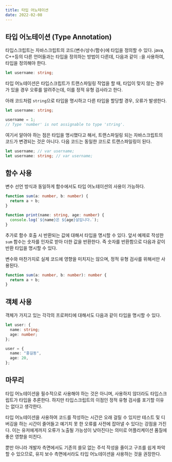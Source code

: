 ```yaml
---
title: 타입 어노테이션
date: 2022-02-08
---
```


## 타입 어노테이션 (Type Annotation)

타입스크립트는 자바스크립트의 코드(변수/상수/함수)에 타입을 정의할 수 있다.
java, C++등의 다른 언어들과는 타입을 정의하는 방법이 다른데, 다음과 같이 `:`을 사용하여, 타입을 정의해야 한다.

```typescript
let username: string;
```

타입 어노테이션은 타입스크립트가 트랜스파일링 작업을 할 때, 타입이 맞지 않는 경우가 있을 경우 오류를 알려주는데, 이를 정적 유형 검사라고 한다.

아래 코드처럼 `string`으로 타입을 명시하고 다른 타입을 할당할 경우, 오류가 발생한다.

```typescript
let username: string;

username = 1;
// Type 'number' is not assignable to type 'string'.
```

여기서 알아야 하는 점은 타입을 명시했다고 해서, 트랜스파일링 되는 자바스크립트의 코드가 변경되는 것은 아니다. 
다음 코드는 동일한 코드로 트랜스파일링이 된다.

```typescript
let username; // var username;
let username: string; // var username;
```

## 함수 사용

변수 선언 방식과 동일하게 함수에서도 타입 어노테이션의 사용이 가능하다.

```typescript
function sum(a: number, b: number) {
  return a + b;
}

function print(name: string, age: number) {
  console.log(`${name}은 ${age}살입니다.`);
}
```

추가로 함수 호출 시 반환되는 값에 대해서 타입을 명시할 수 있다.
앞서 예제로 작성한 `sum` 함수는 숫자를 인자로 받아 더한 값을 반환한다. 
즉 숫자를 반환함으로 다음과 같이 반환 타입을 명시할 수 있다.

변수와 마찬가지로 실제 코드에 영향을 미치지는 않으며, 정적 유형 검사를 위해서만 사용된다.

```typescript
function sum(a: number, b: number): number {
  return a + b;
}
```

## 객체 사용

객체가 가지고 있는 각각의 프로퍼티에 대해서도 다음과 같이 타입을 명시할 수 있다.

```typescript
let user: {
  name: string;
  age: number;
};

user = {
  name: "홍길동",
  age: 20,
};
```

## 마무리

타입 어노테이션을 필수적으로 사용해야 하는 것은 아니며, 사용하지 않더라도 타입스크립트가 타입을 추론한다.
하지만 타입스크립트의 이점인 정적 유형 검사를 포기할 이유는 없다고 생각한다.

타입 어노테이션을 사용하여 코드를 작성하는 시간은 오래 걸릴 수 있지만 테스트 및 디버깅을 하는 시간이 줄어들고 예기치 못 한 오류를 사전에 잡아낼 수 있다는 강점을 가진다.
이는 유저에게까지 오류가 노출될 가능성이 낮아진다는 의미로 어플리케이션 품질에 좋은 영향을 미친다.

뿐만 아니라 개발자 측면에서도 기존의 쓸모 없는 주석 작성을 줄이고 구조를 쉽게 파악할 수 있으므로, 유지 보수 측면에서라도 타입 어노테이션을 사용하는 것을 권장한다.